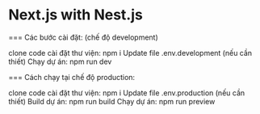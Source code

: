# Next.js with Nest.js

===
Các bước cài đặt: (chế độ development)

clone code
cài đặt thư viện: npm i
Update file .env.development (nếu cần thiết)
Chạy dự án: npm run dev

===
Cách chạy tại chế độ production:

clone code
cài đặt thư viện: npm i
Update file .env.production (nếu cần thiết)
Build dự án: npm run build
Chạy dự án: npm run preview